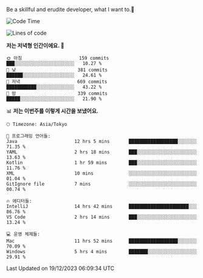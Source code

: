 Be a skillful and erudite developer, what I want to.👶

<!--START_SECTION:waka-->
![Code Time](http://img.shields.io/badge/Code%20Time-360%20hrs%2024%20mins-blue)

![Lines of code](https://img.shields.io/badge/%EC%A0%80%EB%8A%94%20%EC%97%AC%ED%83%9C%EA%B9%8C%EC%A7%80%20-747.2%20thousand%20%EC%A4%84%EC%9D%98%20%EC%BD%94%EB%93%9C%EB%A5%BC%20%EC%9E%91%EC%84%B1%ED%96%88%EC%96%B4%EC%9A%94.-blue)

**저는 저녁형 인간이에요. 🦉** 

```text
🌞 아침                     159 commits         ███░░░░░░░░░░░░░░░░░░░░░░   10.27 % 
🌆 낮　                     381 commits         ██████░░░░░░░░░░░░░░░░░░░   24.61 % 
🌃 저녁                     669 commits         ███████████░░░░░░░░░░░░░░   43.22 % 
🌙 밤　                     339 commits         █████░░░░░░░░░░░░░░░░░░░░   21.90 % 
```


📊 **저는 이번주를 이렇게 시간을 보냈어요.** 

```text
🕑︎ Timezone: Asia/Tokyo

💬 프로그래밍 언어들: 
Java                     12 hrs 5 mins       ██████████████████░░░░░░░   71.35 % 
YAML                     2 hrs 18 mins       ███░░░░░░░░░░░░░░░░░░░░░░   13.63 % 
Kotlin                   1 hr 59 mins        ███░░░░░░░░░░░░░░░░░░░░░░   11.76 % 
XML                      10 mins             ░░░░░░░░░░░░░░░░░░░░░░░░░   01.04 % 
GitIgnore file           7 mins              ░░░░░░░░░░░░░░░░░░░░░░░░░   00.74 % 

🔥 에디터들: 
IntelliJ                 14 hrs 42 mins      ██████████████████████░░░   86.76 % 
VS Code                  2 hrs 14 mins       ███░░░░░░░░░░░░░░░░░░░░░░   13.24 % 

💻 운영 체제들: 
Mac                      11 hrs 52 mins      ██████████████████░░░░░░░   70.09 % 
Windows                  5 hrs 4 mins        ███████░░░░░░░░░░░░░░░░░░   29.91 % 
```


 Last Updated on 19/12/2023 06:09:34 UTC
<!--END_SECTION:waka-->
